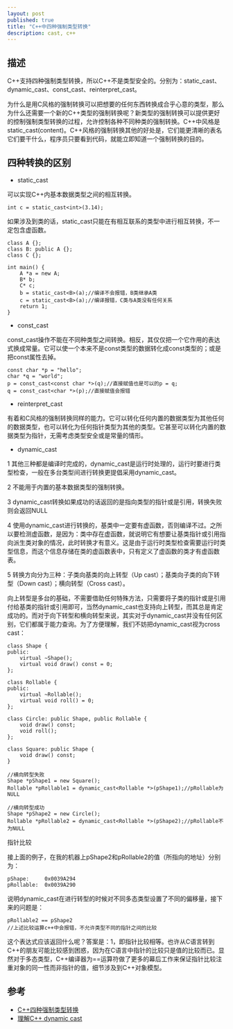 ```yaml
---
layout: post
published: true
title: "C++中四种强制类型转换"
description: cast, c++
---
```

## 描述

C++支持四种强制类型转换，所以C++不是类型安全的。分别为：static_cast、dynamic_cast、const_cast、reinterpret_cast。

为什么是用C风格的强制转换可以把想要的任何东西转换成合乎心意的类型，那么为什么还需要一个新的C++类型的强制转换呢？新类型的强制转换可以提供更好的控制强制类型转换的过程，允许控制各种不同种类的强制转换。C++中风格是static_cast<type>(content)。C++风格的强制转换其他的好处是，它们能更清晰的表名它们要干什么，程序员只要看到代码，就能立即知道一个强制转换的目的。

## 四种转换的区别

- static_cast

可以实现C++内基本数据类型之间的相互转换。

```
int c = static_cast<int>(3.14);
```

如果涉及到类的话，static_cast只能在有相互联系的类型中进行相互转换，不一定包含虚函数。

```
class A {};
class B: public A {};
class C {};

int main() {
	A *a = new A;
	B* b;
	C* c;
	b = static_cast<B>(a);//编译不会报错，B类继承A类
	c = static_cast<B>(a);//编译报错，C类与A类没有任何关系
	return 1;
}
```

- const_cast

const_cast操作不能在不同种类型之间转换。相反，其仅仅把一个它作用的表达式换成常量。它可以使一个本来不是const类型的数据转化成const类型的；或是把const属性去掉。

```
const char *p = "hello";
char *q = "world";
p = const_cast<const char *>(q);//直接赋值也是可以的p = q;
q = const_cast<char *>(p);//直接赋值会报错
```

- reinterpret_cast

有着和C风格的强制转换同样的能力。它可以转化任何内置的数据类型为其他任何的数据类型，也可以转化为任何指针类型为其他的类型。它甚至可以转化内置的数据类型为指针，无需考虑类型安全或是常量的情形。

- dynamic_cast

1 其他三种都是编译时完成的，dynamic_cast是运行时处理的，运行时要进行类型检查，一般在多台类型间进行转换更提倡采用dynamic_cast。

2 不能用于内置的基本数据类型的强制转换。

3 dynamic_cast转换如果成功的话返回的是指向类型的指针或是引用，转换失败则会返回NULL

4 使用dynamic_cast进行转换的，基类中一定要有虚函数，否则编译不过。之所以要检测虚函数，是因为：类中存在虚函数，就说明它有想要让基类指针或引用指向派生类对象的情况，此时转换才有意义。这是由于运行时类型检查需要运行时类型信息，而这个信息存储在类的虚函数表中，只有定义了虚函数的类才有虚函数表。

5 转换方向分为三种：子类向基类的向上转型（Up cast）；基类向子类的向下转型（Down cast）；横向转型（Cross cast）。

向上转型是多台的基础，不需要借助任何特殊方法，只需要将子类的指针或是引用付给基类的指针或引用即可，当然dynamic_cast也支持向上转型，而其总是肯定成功的。而对于向下转型和横向转型来说，其实对于dynamic_cast并没有任何区别，它们都属于能力查询。为了方便理解，我们不妨把dynamic_cast视为cross cast：

```
class Shape {
public:
	virtual ~Shape();
	virtual void draw() const = 0;
};

class Rollable {
public:
	virtual ~Rollable();
	virtual void roll() = 0;
};

class Circle: public Shape, public Rollable {
	void draw() const;
	void roll();
};

class Square: public Shape {
	void draw() const;
}

//横向转型失败
Shape *pShape1 = new Square();
Rollable *pRollable1 = dynamic_cast<Rollable *>(pShape1);//pRollable为NULL

//横向转型成功
Shape *pShape2 = new Circle();
Rollable *pRollable2 = dynamic_cast<Rollable *>(pShape2);//pRollable不为NULL
```

指针比较

接上面的例子，在我的机器上pShape2和pRollable2的值（所指向的地址）分别为：

```
pShape:     0x0039A294
pRollable:  0x0039A290
```

说明dynamic_cast在进行转型的时候对不同多态类型设置了不同的偏移量，接下来的问题是：

```
pRollable2 == pShape2
//上述比较运算c++中会报错，不允许类型不同的指针之间的比较
```

这个表达式应该返回什么呢？答案是：1，即指针比较相等。也许从C语言转到C++的朋友可能比较感到困惑，因为在C语言中指针的比较只是值的比较而已。显然对于多态类型，C++编译器为==运算符做了更多的幕后工作来保证指针比较注重对象的同一性而非指针的值，细节涉及到C++对象模型。

## 参考
- [C++四种强制类型转换](https://www.cnblogs.com/alexqdh/archive/2011/06/09/2075713.html)
- [理解C++ dynamic cast](https://www.cnblogs.com/weidagang2046/archive/2010/04/10/1709226.html)

